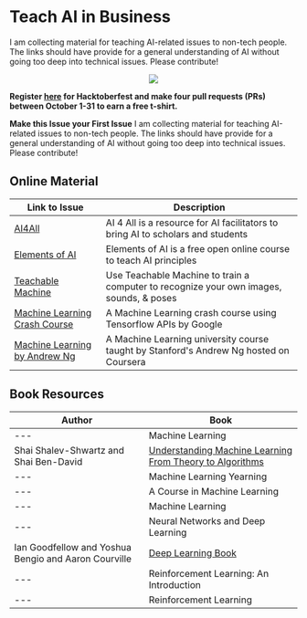 # Teach AI in Business

I am collecting material for teaching AI-related issues to non-tech people. The links should have provide for a general understanding of AI without going too deep into technical issues. Please contribute! 

<p align="center">
    <a href="https://hacktoberfest.digitalocean.com/">
    	<img src="https://hacktoberfest.digitalocean.com/assets/HF-full-logo-b05d5eb32b3f3ecc9b2240526104cf4da3187b8b61963dd9042fdc2536e4a76c.svg" >
    </a>
</p>

**Register [here](https://hacktoberfest.digitalocean.com) for Hacktoberfest and make four pull requests (PRs) between October 1-31 to earn a free t-shirt.**


**Make this Issue your First Issue**
I am collecting material for teaching AI-related issues to non-tech people. The links should have provide for a general understanding of AI without going too deep into technical issues. Please contribute! 

## Online Material
| Link to Issue  | Description  |
|---|---| 
| [AI4All](https://ai4all.docebosaas.com/learn) | AI 4 All is a resource for AI facilitators to bring AI to scholars and students |
| [Elements of AI](https://www.elementsofai.com/) | Elements of AI is a free open online course to teach AI principles  |
| [Teachable Machine](https://teachablemachine.withgoogle.com/) | Use Teachable Machine to train a computer to recognize your own images, sounds, & poses |
| [Machine Learning Crash Course](https://developers.google.com/machine-learning/crash-course/) | A Machine Learning crash course using Tensorflow APIs by Google|
| [Machine Learning by Andrew Ng](https://www.coursera.org/learn/machine-learning) | A Machine Learning university course taught by Stanford's Andrew Ng hosted on Coursera |


## Book Resources
| Author  | Book  |
|---|---| 
|---| Machine Learning |
|Shai Shalev-Shwartz and Shai Ben-David| [Understanding Machine Learning From Theory to Algorithms](https://www.cs.huji.ac.il/~shais/UnderstandingMachineLearning/copy.html) |
|---| Machine Learning Yearning |
|---| A Course in Machine Learning |
|---| Machine Learning |
|---| Neural Networks and Deep Learning |
|Ian Goodfellow and Yoshua Bengio and Aaron Courville| [Deep Learning Book](https://www.deeplearningbook.org/) |
|---| Reinforcement Learning: An Introduction |
|---| Reinforcement Learning |